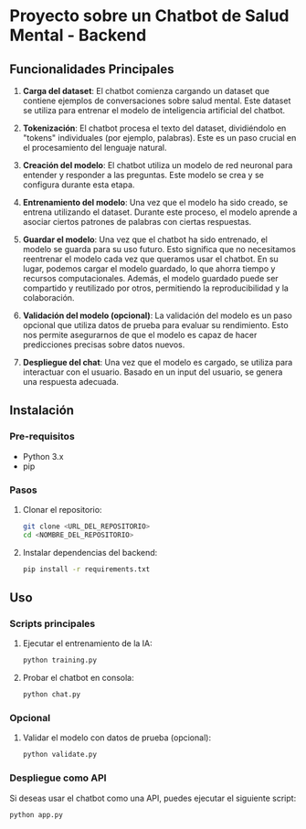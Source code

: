 # Proyecto sobre un Chatbot de Salud Mental - Backend

## Funcionalidades Principales

1. **Carga del dataset**: El chatbot comienza cargando un dataset que contiene ejemplos de conversaciones sobre salud mental. Este dataset se utiliza para entrenar el modelo de inteligencia artificial del chatbot.

2. **Tokenización**: El chatbot procesa el texto del dataset, dividiéndolo en "tokens" individuales (por ejemplo, palabras). Este es un paso crucial en el procesamiento del lenguaje natural.

3. **Creación del modelo**: El chatbot utiliza un modelo de red neuronal para entender y responder a las preguntas. Este modelo se crea y se configura durante esta etapa.

4. **Entrenamiento del modelo**: Una vez que el modelo ha sido creado, se entrena utilizando el dataset. Durante este proceso, el modelo aprende a asociar ciertos patrones de palabras con ciertas respuestas.

5. **Guardar el modelo**: Una vez que el chatbot ha sido entrenado, el modelo se guarda para su uso futuro. Esto significa que no necesitamos reentrenar el modelo cada vez que queramos usar el chatbot. En su lugar, podemos cargar el modelo guardado, lo que ahorra tiempo y recursos computacionales. Además, el modelo guardado puede ser compartido y reutilizado por otros, permitiendo la reproducibilidad y la colaboración.

6. **Validación del modelo (opcional)**: La validación del modelo es un paso opcional que utiliza datos de prueba para evaluar su rendimiento. Esto nos permite asegurarnos de que el modelo es capaz de hacer predicciones precisas sobre datos nuevos.

7. **Despliegue del chat**: Una vez que el modelo es cargado, se utiliza para interactuar con el usuario. Basado en un input del usuario, se genera una respuesta adecuada.

## Instalación

### Pre-requisitos
- Python 3.x
- pip

### Pasos
1. Clonar el repositorio:
   ```sh
   git clone <URL_DEL_REPOSITORIO>
   cd <NOMBRE_DEL_REPOSITORIO>
   ```

2. Instalar dependencias del backend:
   ```sh
   pip install -r requirements.txt
   ```

## Uso

### Scripts principales
1. Ejecutar el entrenamiento de la IA:
   ```sh
   python training.py
   ```

2. Probar el chatbot en consola:
   ```sh
   python chat.py
   ```

### Opcional
1. Validar el modelo con datos de prueba (opcional):
   ```sh
   python validate.py
   ```

### Despliegue como API
Si deseas usar el chatbot como una API, puedes ejecutar el siguiente script:
   ```sh
   python app.py
   ```